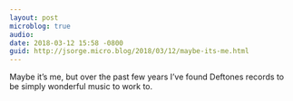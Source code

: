 ```yaml
---
layout: post
microblog: true
audio: 
date: 2018-03-12 15:58 -0800
guid: http://jsorge.micro.blog/2018/03/12/maybe-its-me.html
---
```

Maybe it’s me, but over the past few years I’ve found Deftones records to be simply wonderful music to work to.
